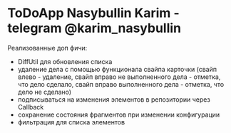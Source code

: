 # ToDoApp Nasybullin Karim - telegram @karim_nasybullin
Реализованные доп фичи:
- DiffUtil для обновления списка
- удаление дела с помощью функционала свайпа карточки (свайп влево - удаление, свайп вправо не выполненного дела - отметка, что дело сделало, свайп вправо выполненного дела - отметка, что дело не сделано)
- подписываться на изменения элементов в репозитории через Callback
- сохранение состояния фрагментов при изменении конфигурации
- фильтрация для списка элементов
